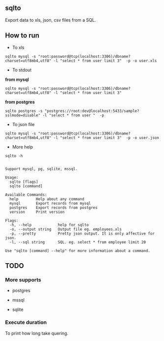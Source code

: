 sqlto
--------

Export data to xls, json, csv files from a SQL.

## How to run

- To xls

`sqlto mysql -s "root:password@tcp(localhost:3306)/dbname?charset=utf8mb4,utf8" -l "select * from user limit 3"  -p -o user.xls`

- To stdout

**from mysql**

`sqlto mysql -s "root:password@tcp(localhost:3306)/dbname?charset=utf8mb4,utf8" -l "select * from user limit 3"`

**from postgres**

`sqlto postgres -s "postgres://root:dev@localhost:5433/sample?sslmode=disable" -l "select * from user "  -p`

- To json file

`sqlto mysql -s "root:password@tcp(localhost:3306)/dbname?charset=utf8mb4,utf8" -l "select * from user limit 3"  -p -o user.json`

- More help

`sqlto -h`

```

Support mysql, pg, sqlite, mssql.

Usage:
  sqlto [flags]
  sqlto [command]

Available Commands:
  help        Help about any command
  mysql       Export records from mysql
  postgres    Export records from postgres
  version     Print version

Flags:
  -h, --help            help for sqlto
  -o, --output string   Output file eg. employees.xls
  -p, --pretty          Pretty json output. It is only affective for json.
  -l, --sql string      SQL. eg. select * from employee limit 20

Use "sqlto [command] --help" for more information about a command.

```

## TODO

### More supports

- postgres

- mssql

- sqlite

### Execute duration

To print how long take quering.